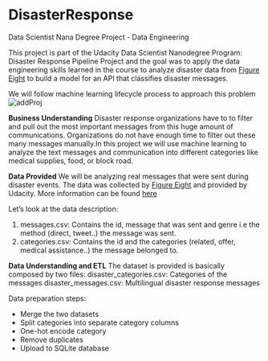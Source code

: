 # DisasterResponse
Data Scientist Nana Degree Project - Data Engineering

This project is part of the Udacity Data Scientist Nanodegree Program: Disaster Response Pipeline Project and the goal was to apply the data engineering skills learned in the course to analyze disaster data from [Figure Eight](https://www.figure-eight.com/dataset/combined-disaster-response-data/) to build a model for an API that classifies disaster messages.

We will follow machine learning lifecycle process to approach this problem
![addProj](../_attachmnet/CRISPDM.png)

**Business Understanding** Disaster response organizations have to to filter and pull out the most important messages from this huge amount of communications. Organizations do not have enough time to filter out these many messages manually.In this project we will use machine learning to analyze the text messages and communication into different categories like medical supplies, food, or block road.

**Data Provided** We will be analyzing real messages that were sent during disaster events. The data was collected by [Figure Eight](https://www.figure-eight.com/dataset/combined-disaster-response-data/) and provided by Udacity. More information can be found [here](https://appen.com/datasets/combined-disaster-response-data/)

Let’s look at the data description:
  1. messages.csv: Contains the id, message that was sent and genre i.e the method (direct, tweet..) the message was sent.
  2. categories.csv: Contains the id and the categories (related, offer, medical assistance..) the message belonged to.

**Data Understanding and ETL** The dataset is provided is basically composed by two files:
disaster_categories.csv: Categories of the messages
disaster_messages.csv: Multilingual disaster response messages

Data preparation steps:
  - Merge the two datasets
  - Split categories into separate category columns
  - One-hot encode category
  - Remove duplicates
  - Upload to SQLite database
